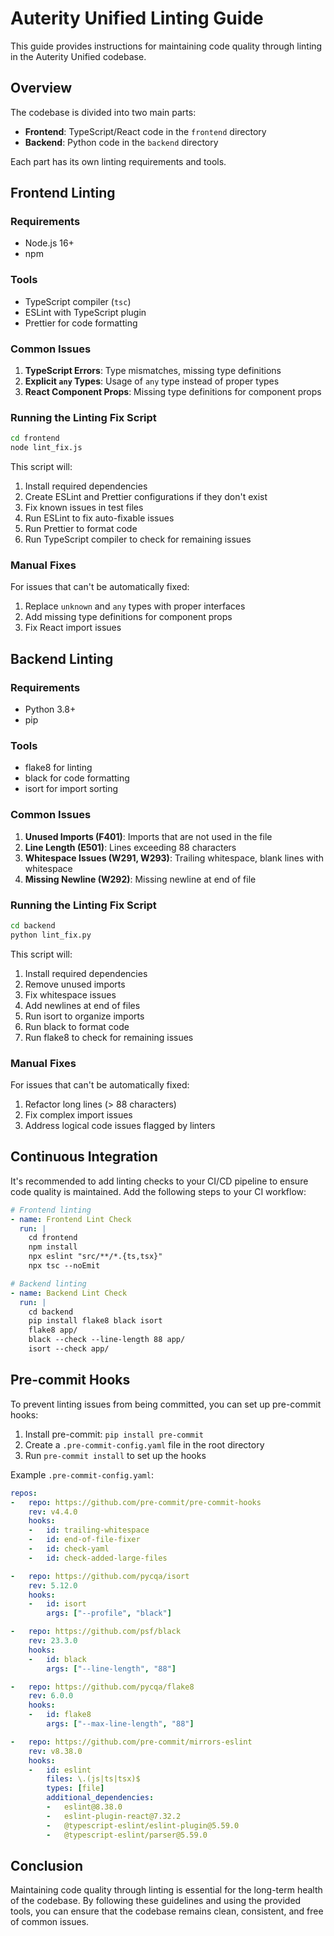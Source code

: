 # Auterity Unified Linting Guide

This guide provides instructions for maintaining code quality through linting in the Auterity Unified codebase.

## Overview

The codebase is divided into two main parts:
- **Frontend**: TypeScript/React code in the `frontend` directory
- **Backend**: Python code in the `backend` directory

Each part has its own linting requirements and tools.

## Frontend Linting

### Requirements

- Node.js 16+
- npm

### Tools

- TypeScript compiler (`tsc`)
- ESLint with TypeScript plugin
- Prettier for code formatting

### Common Issues

1. **TypeScript Errors**: Type mismatches, missing type definitions
2. **Explicit `any` Types**: Usage of `any` type instead of proper types
3. **React Component Props**: Missing type definitions for component props

### Running the Linting Fix Script

```bash
cd frontend
node lint_fix.js
```

This script will:
1. Install required dependencies
2. Create ESLint and Prettier configurations if they don't exist
3. Fix known issues in test files
4. Run ESLint to fix auto-fixable issues
5. Run Prettier to format code
6. Run TypeScript compiler to check for remaining issues

### Manual Fixes

For issues that can't be automatically fixed:

1. Replace `unknown` and `any` types with proper interfaces
2. Add missing type definitions for component props
3. Fix React import issues

## Backend Linting

### Requirements

- Python 3.8+
- pip

### Tools

- flake8 for linting
- black for code formatting
- isort for import sorting

### Common Issues

1. **Unused Imports (F401)**: Imports that are not used in the file
2. **Line Length (E501)**: Lines exceeding 88 characters
3. **Whitespace Issues (W291, W293)**: Trailing whitespace, blank lines with whitespace
4. **Missing Newline (W292)**: Missing newline at end of file

### Running the Linting Fix Script

```bash
cd backend
python lint_fix.py
```

This script will:
1. Install required dependencies
2. Remove unused imports
3. Fix whitespace issues
4. Add newlines at end of files
5. Run isort to organize imports
6. Run black to format code
7. Run flake8 to check for remaining issues

### Manual Fixes

For issues that can't be automatically fixed:

1. Refactor long lines (> 88 characters)
2. Fix complex import issues
3. Address logical code issues flagged by linters

## Continuous Integration

It's recommended to add linting checks to your CI/CD pipeline to ensure code quality is maintained. Add the following steps to your CI workflow:

```yaml
# Frontend linting
- name: Frontend Lint Check
  run: |
    cd frontend
    npm install
    npx eslint "src/**/*.{ts,tsx}"
    npx tsc --noEmit

# Backend linting
- name: Backend Lint Check
  run: |
    cd backend
    pip install flake8 black isort
    flake8 app/
    black --check --line-length 88 app/
    isort --check app/
```

## Pre-commit Hooks

To prevent linting issues from being committed, you can set up pre-commit hooks:

1. Install pre-commit: `pip install pre-commit`
2. Create a `.pre-commit-config.yaml` file in the root directory
3. Run `pre-commit install` to set up the hooks

Example `.pre-commit-config.yaml`:

```yaml
repos:
-   repo: https://github.com/pre-commit/pre-commit-hooks
    rev: v4.4.0
    hooks:
    -   id: trailing-whitespace
    -   id: end-of-file-fixer
    -   id: check-yaml
    -   id: check-added-large-files

-   repo: https://github.com/pycqa/isort
    rev: 5.12.0
    hooks:
    -   id: isort
        args: ["--profile", "black"]

-   repo: https://github.com/psf/black
    rev: 23.3.0
    hooks:
    -   id: black
        args: ["--line-length", "88"]

-   repo: https://github.com/pycqa/flake8
    rev: 6.0.0
    hooks:
    -   id: flake8
        args: ["--max-line-length", "88"]

-   repo: https://github.com/pre-commit/mirrors-eslint
    rev: v8.38.0
    hooks:
    -   id: eslint
        files: \.(js|ts|tsx)$
        types: [file]
        additional_dependencies:
        -   eslint@8.38.0
        -   eslint-plugin-react@7.32.2
        -   @typescript-eslint/eslint-plugin@5.59.0
        -   @typescript-eslint/parser@5.59.0
```

## Conclusion

Maintaining code quality through linting is essential for the long-term health of the codebase. By following these guidelines and using the provided tools, you can ensure that the codebase remains clean, consistent, and free of common issues.